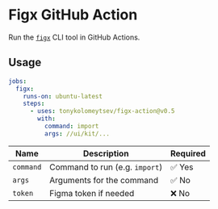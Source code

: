 # Figx GitHub Action

Run the [`figx`](https://github.com/tonykolomeytsev/figx) CLI tool in GitHub Actions.

## Usage

```yaml
jobs:
  figx:
    runs-on: ubuntu-latest
    steps:
      - uses: tonykolomeytsev/figx-action@v0.5
        with:
          command: import
          args: //ui/kit/...
```

| Name    | Description                    | Required |
| ------- | ------------------------------ | -------- |
| `command` | Command to run (e.g. `import`) | ✅ Yes    |
| `args`    | Arguments for the command      | ✅ No     |
| `token`   | Figma token if needed          | ❌ No     |
